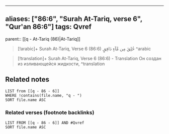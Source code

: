 
---
aliases: ["86:6", "Surah At-Tariq, verse 6", "Qur'an 86:6"]
tags: Qvref
---

parent:: [[q - At-Tariq (86)|At-Tariq]]

> [!arabic]+ Surah At-Tariq, Verse 6 (86:6)
> <span class="quran-arabic">خُلِقَ مِن مَّآءٍ دَافِقٍ</span>
^arabic

> [!translation]+ Surah At-Tariq, Verse 6 (86:6) - Translation
> Он создан из изливающейся жидкости,
^translation



## Related notes
```dataview
LIST from [[q - 86 - 6]]
WHERE !contains(file.name, "q - ")
SORT file.name ASC
```

### Related verses (footnote backlinks)
```dataview
LIST FROM [[q - 86 - 6]] AND #Qvref
SORT file.name ASC
```

